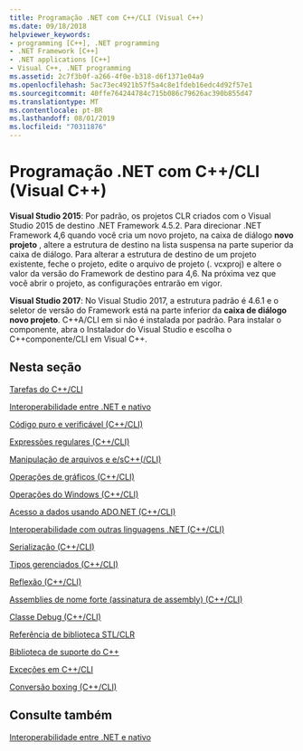 ```yaml
---
title: Programação .NET com C++/CLI (Visual C++)
ms.date: 09/18/2018
helpviewer_keywords:
- programming [C++], .NET programming
- .NET Framework [C++]
- .NET applications [C++]
- Visual C++, .NET programming
ms.assetid: 2c7f3b0f-a266-4f0e-b318-d6f1371e04a9
ms.openlocfilehash: 5ac73ec4921b57f5a4c8e1fdeb16edc4d92f57e1
ms.sourcegitcommit: 40ffe764244784c715b086c79626ac390b855d47
ms.translationtype: MT
ms.contentlocale: pt-BR
ms.lasthandoff: 08/01/2019
ms.locfileid: "70311876"
---
```

# <a name="net-programming-with-ccli-visual-c"></a>Programação .NET com C++/CLI (Visual C++)

**Visual Studio 2015**: Por padrão, os projetos CLR criados com o Visual Studio 2015 de destino .NET Framework 4.5.2. Para direcionar .NET Framework 4,6 quando você cria um novo projeto, na caixa de diálogo **novo projeto** , altere a estrutura de destino na lista suspensa na parte superior da caixa de diálogo. Para alterar a estrutura de destino de um projeto existente, feche o projeto, edite o arquivo de projeto (. vcxproj) e altere o valor da versão do Framework de destino para 4,6. Na próxima vez que você abrir o projeto, as configurações entrarão em vigor.

**Visual Studio 2017**: No Visual Studio 2017, a estrutura padrão é 4.6.1 e o seletor de versão do Framework está na parte inferior da **caixa de diálogo novo projeto**. C++A/CLI em si não é instalada por padrão. Para instalar o componente, abra o Instalador do Visual Studio e escolha o C++componente/CLI em Visual C++.

## <a name="in-this-section"></a>Nesta seção

[Tarefas do C++/CLI](../dotnet/cpp-cli-tasks.md)

[Interoperabilidade entre .NET e nativo](../dotnet/native-and-dotnet-interoperability.md)

[Código puro e verificável (C++/CLI)](../dotnet/pure-and-verifiable-code-cpp-cli.md)

[Expressões regulares (C++/CLI)](../dotnet/regular-expressions-cpp-cli.md)

[Manipulação de arquivos e e/sC++(/CLI)](../dotnet/file-handling-and-i-o-cpp-cli.md)

[Operações de gráficos (C++/CLI)](../dotnet/graphics-operations-cpp-cli.md)

[Operações do Windows (C++/CLI)](../dotnet/windows-operations-cpp-cli.md)

[Acesso a dados usando ADO.NET (C++/CLI)](../dotnet/data-access-using-adonet-cpp-cli.md)

[Interoperabilidade com outras linguagens .NET (C++/CLI)](../dotnet/interoperability-with-other-dotnet-languages-cpp-cli.md)

[Serialização (C++/CLI)](../dotnet/serialization-cpp-cli.md)

[Tipos gerenciados (C++/CLI)](../dotnet/managed-types-cpp-cli.md)

[Reflexão (C++/CLI)](../dotnet/reflection-cpp-cli.md)

[Assemblies de nome forte (assinatura de assembly) (C++/CLI)](../dotnet/strong-name-assemblies-assembly-signing-cpp-cli.md)

[Classe Debug (C++/CLI)](../dotnet/debug-class-cpp-cli.md)

[Referência de biblioteca STL/CLR](../dotnet/stl-clr-library-reference.md)

[Biblioteca de suporte do C++](../dotnet/cpp-support-library.md)

[Exceções em C++/CLI](../dotnet/exceptions-in-cpp-cli.md)

[Conversão boxing (C++/CLI)](../dotnet/boxing-cpp-cli.md)

## <a name="see-also"></a>Consulte também

[Interoperabilidade entre .NET e nativo](../dotnet/native-and-dotnet-interoperability.md)
